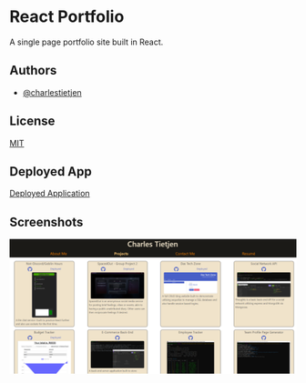 
# React Portfolio

A single page portfolio site built in React.
## Authors
- [@charlestietjen](https://www.github.com/charlestietjen)
## License

[MIT](https://choosealicense.com/licenses/mit/)

## Deployed App

[Deployed Application](https://charlestietjen.github.io/react-portfolio/)
## Screenshots

![App Screenshot](./img/project-ss.png)